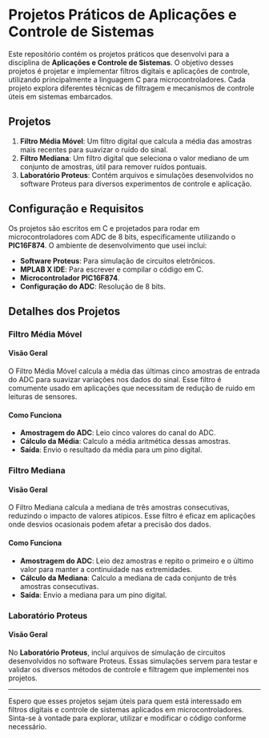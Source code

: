 # Projetos Práticos de Aplicações e Controle de Sistemas

Este repositório contém os projetos práticos que desenvolvi para a disciplina de **Aplicações e Controle de Sistemas**. O objetivo desses projetos é projetar e implementar filtros digitais e aplicações de controle, utilizando principalmente a linguagem C para microcontroladores. Cada projeto explora diferentes técnicas de filtragem e mecanismos de controle úteis em sistemas embarcados.

## Projetos

1. **Filtro Média Móvel**: Um filtro digital que calcula a média das amostras mais recentes para suavizar o ruído do sinal.
2. **Filtro Mediana**: Um filtro digital que seleciona o valor mediano de um conjunto de amostras, útil para remover ruídos pontuais.
3. **Laboratório Proteus**: Contém arquivos e simulações desenvolvidos no software Proteus para diversos experimentos de controle e aplicação.

## Configuração e Requisitos

Os projetos são escritos em C e projetados para rodar em microcontroladores com ADC de 8 bits, especificamente utilizando o **PIC16F874**. O ambiente de desenvolvimento que usei inclui:

- **Software Proteus**: Para simulação de circuitos eletrônicos.
- **MPLAB X IDE**: Para escrever e compilar o código em C.
- **Microcontrolador PIC16F874**.
- **Configuração do ADC**: Resolução de 8 bits.

## Detalhes dos Projetos

### Filtro Média Móvel

#### Visão Geral
O Filtro Média Móvel calcula a média das últimas cinco amostras de entrada do ADC para suavizar variações nos dados do sinal. Esse filtro é comumente usado em aplicações que necessitam de redução de ruído em leituras de sensores.

#### Como Funciona
- **Amostragem do ADC**: Leio cinco valores do canal do ADC.
- **Cálculo da Média**: Calculo a média aritmética dessas amostras.
- **Saída**: Envio o resultado da média para um pino digital.

### Filtro Mediana

#### Visão Geral
O Filtro Mediana calcula a mediana de três amostras consecutivas, reduzindo o impacto de valores atípicos. Esse filtro é eficaz em aplicações onde desvios ocasionais podem afetar a precisão dos dados.

#### Como Funciona
- **Amostragem do ADC**: Leio dez amostras e repito o primeiro e o último valor para manter a continuidade nas extremidades.
- **Cálculo da Mediana**: Calculo a mediana de cada conjunto de três amostras consecutivas.
- **Saída**: Envio a mediana para um pino digital.

### Laboratório Proteus

#### Visão Geral
No **Laboratório Proteus**, incluí arquivos de simulação de circuitos desenvolvidos no software Proteus. Essas simulações servem para testar e validar os diversos métodos de controle e filtragem que implementei nos projetos.

---

Espero que esses projetos sejam úteis para quem está interessado em filtros digitais e controle de sistemas aplicados em microcontroladores. Sinta-se à vontade para explorar, utilizar e modificar o código conforme necessário.

